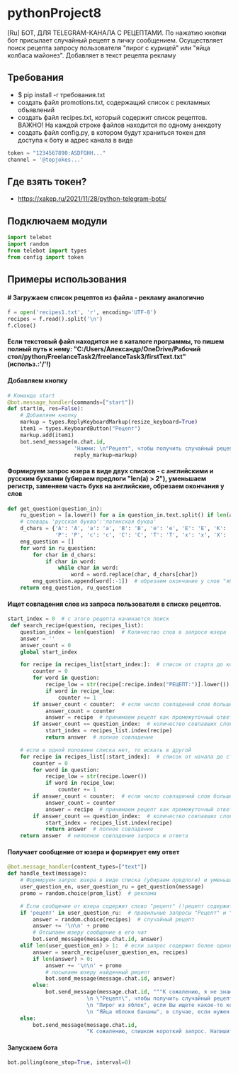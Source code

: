 # pythonProject8

[Ru] БОТ, ДЛЯ TELEGRAM-КАНАЛА С РЕЦЕПТАМИ. По нажатию кнопки бот присылает случайный рецепт в личку сообщением.
Осуществляет поиск рецепта запросу пользователя "пирог с курицей" или "яйца колбаса майонез". Добавляет в текст рецепта рекламу

## Требования

* $ pip install -r требования.txt
* создать файл promotions.txt, содержащий список с рекламных объявлений
* создать файл recipes.txt, который содержит список рецептов. ВАЖНО! На каждой строке файлов находится по одному
  анекдоту
* создать файл config.py, в котором будут храниться токен для доступа к боту и адрес канала в виде

```python
token = "1234567890:ASDFGHH..."
channel = '@topjokes...'
```

## Где взять токен?

* https://xakep.ru/2021/11/28/python-telegram-bots/

## Подключаем модули

```python
import telebot
import random
from telebot import types
from config import token
```

## Примеры использования

#### # Загружаем список рецептов из файла - рекламу аналогично

```python
f = open('recipes1.txt', 'r', encoding='UTF-8')
recipes = f.read().split('\n')
f.close()
```

#### Если текстовый файл находится не в каталоге программы, то пишем полный путь к нему: "C:/Users/Александр/OneDrive/Рабочий стол/python/FreelanceTask2/freelanceTask3/firstText.txt" (использ.:'/'!)

#### Добавляем кнопку

```python
# Команда start
@bot.message_handler(commands=["start"])
def start(m, res=False):
    # Добавляем кнопку
    markup = types.ReplyKeyboardMarkup(resize_keyboard=True)
    item1 = types.KeyboardButton("Рецепт")
    markup.add(item1)
    bot.send_message(m.chat.id,
                     'Нажми: \n"Рецепт", чтобы получить случайный рецепт или "Пирог из яблок", если Вы ищете какое-то конкретное блюдо',
                     reply_markup=markup)
```

#### Формируем запрос юзера в виде двух списков - с английскими и русским буквами (убираем предлоги "len(a) > 2"), уменьшаем регистр, заменяем часть букв на английские, обрезаем окончания у слов

```python
def get_question(question_in):
    ru_question = [a.lower() for a in question_in.text.split() if len(a) > 2]
    # словарь 'русская буква':'латинская буква'
    d_chars = {'А': 'A', 'а': 'a', 'В': 'B', 'е': 'e', 'Е': 'E', 'К': 'K', 'М': 'M', 'Н': 'H', 'о': 'o', 'О': 'O',
               'Р': 'P', 'с': 'c', 'С': 'C', 'Т': 'T', 'х': 'x', 'Х': 'X'}
    eng_question = []
    for word in ru_question:
        for char in d_chars:
            if char in word:
                while char in word:
                    word = word.replace(char, d_chars[char])
        eng_question.append(word[:-1])  # обрезаем окончание у слов "яблоки" -> "яблок"
    return eng_question, ru_question
```

#### Ищет совпадения слов из запроса пользователя в списке рецептов.
```python
start_index = 0  # с этого рецепта начинается поиск
 def search_recipe(question, recipes_list):
    question_index = len(question)  # Количество слов в запросе юзера
    answer = ''
    answer_count = 0
    global start_index

    for recipe in recipes_list[start_index:]:  # список от старта до конца
        counter = 0
        for word in question:
            recipe_low = str(recipe[:recipe.index("PEЦEПT:")].lower())  # берем только название рецепта и ингредиенты
            if word in recipe_low:
                counter += 1
        if answer_count < counter:  # если число совпадений слов больше предыдущего
            answer_count = counter
            answer = recipe  # принимаем рецепт как промежуточный ответ
        if answer_count == question_index:  # количество совпавших слов соответствует запросу
            start_index = recipes_list.index(recipe)
            return answer  # полное совпадение

    # если в одной половине списка нет, то искать в другой
    for recipe in recipes_list[:start_index]:  # список от начала до старта
        counter = 0
        for word in question:
            recipe_low = str(recipe.lower())
            if word in recipe_low:
                counter += 1
        if answer_count < counter:  # если число совпадений слов больше предыдущего
            answer_count = counter
            answer = recipe  # принимаем рецепт как промежуточный ответ
        if answer_count == question_index:  # количество совпавших слов соответствует запросу
            start_index = recipes_list.index(recipe)
            return answer  # полное совпадение
    return answer  # неполное совпадение запроса и ответа
```

#### Получает сообщение от юзера и формирует ему ответ
```python
@bot.message_handler(content_types=["text"])
def handle_text(message):
    # Формируем запрос юзера в виде списка (убираем предлоги) и уменьшаем регистр [английские буквы], [русские]
    user_question_en, user_question_ru = get_question(message)
    promo = random.choice(prom_list)  # реклама

    # Если сообщение от юзера содержит слово "рецепт" (!рецепт содержит английские буквы), выдает ему случайный рецепт
    if 'рецепт' in user_question_ru:  # правильные запросы "Рецепт" и "рецепт"
        answer = random.choice(recipes)  # случайный рецепт
        answer += '\n\n' + promo
        # Отсылаем юзеру сообщение в его чат
        bot.send_message(message.chat.id, answer)
    elif len(user_question_en) > 1:  # если запрос содержит более одного слова
        answer = search_recipe(user_question_en, recipes)
        if len(answer) > 0:
            answer += '\n\n' + promo
            # посылаем юзеру найденный рецепт
            bot.send_message(message.chat.id, answer)
        else:
            bot.send_message(message.chat.id, """К сожалению, я не знаю таких слов. Напишите мне:
                         \n \"Рецепт\", чтобы получить случайный рецепт.
                         \n "Пирог из яблок", если Вы ищете какое-то конкретное блюдо
                         \n "Яйца яблоки бананы", в случае, если нужен совет, что приготовить из конкретных продуктов""")
    else:
        bot.send_message(message.chat.id,
                         "К сожалению, слишком короткий запрос. Напишите подробней: \"Пирог из яблок\"")
```
#### Запускаем бота

```python
bot.polling(none_stop=True, interval=0)
```
